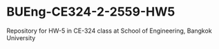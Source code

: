 # BUEng-CE324-2-2559-HW5
Repository for HW-5 in CE-324 class at School of Engineering, Bangkok University
